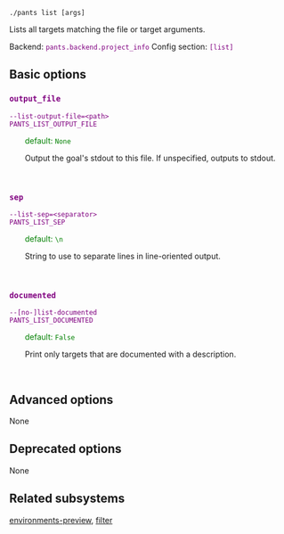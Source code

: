 ```
./pants list [args]
```
Lists all targets matching the file or target arguments.

Backend: <span style="color: purple"><code>pants.backend.project_info</code></span>
Config section: <span style="color: purple"><code>[list]</code></span>

## Basic options

<div style="color: purple">

### `output_file`

  <code>--list-output-file=&lt;path&gt;</code><br>
  <code>PANTS_LIST_OUTPUT_FILE</code><br>
</div>
<div style="padding-left: 2em;">
<span style="color: green">default: <code>None</code></span>

<br>

Output the goal's stdout to this file. If unspecified, outputs to stdout.
</div>
<br>

<div style="color: purple">

### `sep`

  <code>--list-sep=&lt;separator&gt;</code><br>
  <code>PANTS_LIST_SEP</code><br>
</div>
<div style="padding-left: 2em;">
<span style="color: green">default: <code>\n</code></span>

<br>

String to use to separate lines in line-oriented output.
</div>
<br>

<div style="color: purple">

### `documented`

  <code>--[no-]list-documented</code><br>
  <code>PANTS_LIST_DOCUMENTED</code><br>
</div>
<div style="padding-left: 2em;">
<span style="color: green">default: <code>False</code></span>

<br>

Print only targets that are documented with a description.
</div>
<br>


## Advanced options

None

## Deprecated options

None


## Related subsystems
[environments-preview](environments-preview.md), [filter](filter.md)
